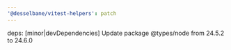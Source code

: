 ```yaml
---
'@desselbane/vitest-helpers': patch
---
```


deps: [minor|devDependencies] Update package @types/node from 24.5.2 to 24.6.0

